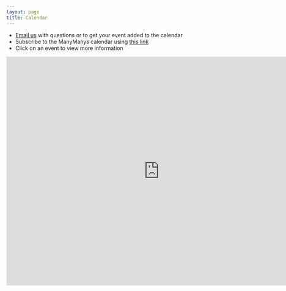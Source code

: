 ```yaml
---
layout: page
title: Calendar
---
```

- [Email us](themanymanys1@gmail.com) with questions or to get your event added to the calendar
- Subscribe to the ManyManys calendar using [this link](https://calendar.google.com/calendar/embed?src=themanymanys1%40gmail.com&ctz=America%2FToronto)
- Click on an event to view more information

<iframe src="https://calendar.google.com/calendar/embed?src=themanymanys1%40gmail.com&ctz=America%2FToronto" style="border: 0" width="800" height="600" frameborder="0" scrolling="no"></iframe>
